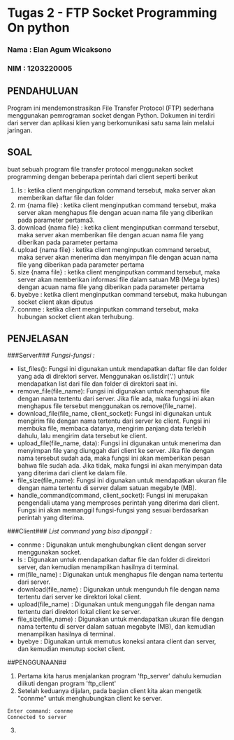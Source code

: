 # Tugas 2 - FTP Socket Programming On python

### Nama  : Elan Agum Wicaksono 
### NIM   : 1203220005

## PENDAHULUAN
Program ini mendemonstrasikan File Transfer Protocol (FTP) sederhana menggunakan pemrograman socket dengan Python. Dokumen ini terdiri dari server dan aplikasi klien yang berkomunikasi satu sama lain melalui jaringan.

## SOAL
buat sebuah program file transfer protocol menggunakan socket programming dengan beberapa perintah dari client seperti berikut
1.  ls : ketika client menginputkan command tersebut, maka server akan memberikan daftar file dan folder 
2.  rm {nama file} : ketika client menginputkan command tersebut, maka server akan menghapus file dengan acuan nama file yang diberikan pada parameter pertama3.
3.  download {nama file} : ketika client menginputkan command tersebut, maka server akan memberikan file dengan acuan nama file yang diberikan pada parameter pertama
4.  upload {nama file} : ketika client menginputkan command tersebut, maka server akan menerima dan menyimpan file dengan acuan nama file yang diberikan pada parameter pertama
5.  size {nama file} : ketika client menginputkan command tersebut, maka server akan memberikan informasi file dalam satuan MB (Mega bytes) dengan acuan nama file yang diberikan pada parameter pertama
6.  byebye : ketika client menginputkan command tersebut, maka hubungan socket client akan diputus
7.  connme : ketika client menginputkan command tersebut, maka hubungan socket client akan terhubung. 

## PENJELASAN

###Server###
*Fungsi-fungsi :*
-  list_files(): Fungsi ini digunakan untuk mendapatkan daftar file dan folder yang ada di direktori server. Menggunakan os.listdir('.') untuk mendapatkan list dari file dan folder di direktori saat ini.
-  remove_file(file_name): Fungsi ini digunakan untuk menghapus file dengan nama tertentu dari server. Jika file ada, maka fungsi ini akan menghapus file tersebut menggunakan os.remove(file_name).
-  download_file(file_name, client_socket): Fungsi ini digunakan untuk mengirim file dengan nama tertentu dari server ke client. Fungsi ini membuka file, membaca datanya, mengirim panjang data terlebih dahulu, lalu mengirim data tersebut ke client.
-  upload_file(file_name, data): Fungsi ini digunakan untuk menerima dan menyimpan file yang diunggah dari client ke server. Jika file dengan nama tersebut sudah ada, maka fungsi ini akan memberikan pesan bahwa file sudah ada. Jika tidak, maka fungsi ini akan menyimpan data yang diterima dari client ke dalam file.
-  file_size(file_name): Fungsi ini digunakan untuk mendapatkan ukuran file dengan nama tertentu di server dalam satuan megabyte (MB).
-  handle_command(command, client_socket): Fungsi ini merupakan pengendali utama yang memproses perintah yang diterima dari client. Fungsi ini akan memanggil fungsi-fungsi yang sesuai berdasarkan perintah yang diterima.

###Client###
*List command yang bisa dipanggil :*
-  connme               : Digunakan untuk menghubungkan client dengan server menggunakan socket.
-  ls                   : Digunakan untuk mendapatkan daftar file dan folder di direktori server, dan kemudian menampilkan hasilnya di terminal.
-  rm(file_name)        : Digunakan untuk menghapus file dengan nama tertentu dari server.
-  download(file_name)  : Digunakan untuk mengunduh file dengan nama tertentu dari server ke direktori lokal client.
-  upload(file_name)    : Digunakan untuk mengunggah file dengan nama tertentu dari direktori lokal client ke server.
-  file_size(file_name) : Digunakan untuk mendapatkan ukuran file dengan nama tertentu di server dalam satuan megabyte (MB), dan kemudian menampilkan hasilnya di terminal.
-  byebye               : Digunakan untuk memutus koneksi antara client dan server, dan kemudian menutup socket client.

##PENGGUNAAN##
1. Pertama kita harus menjalankan program 'ftp_server' dahulu kemudian diikuti dengan program 'ftp_client'
2. Setelah keduanya dijalan, pada bagian client kita akan mengetik "connme" untuk menghubungkan client ke server.
  ```
  Enter command: connme
  Connected to server
  ```
3.

